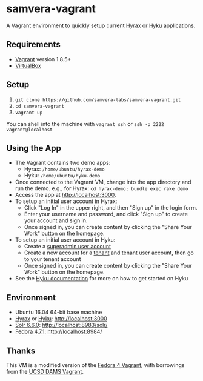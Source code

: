 # samvera-vagrant

A Vagrant environment to quickly setup current [Hyrax](http://hyr.ax/) or [Hyku](https://github.com/samvera-labs/hyku) applications.

## Requirements

* [Vagrant](https://www.vagrantup.com/) version 1.8.5+
* [VirtualBox](https://www.virtualbox.org/)

## Setup

1. `git clone https://github.com/samvera-labs/samvera-vagrant.git`
2. `cd samvera-vagrant`
3. `vagrant up`

You can shell into the machine with `vagrant ssh` or `ssh -p 2222 vagrant@localhost`

## Using the App

* The Vagrant contains two demo apps:
  * Hyrax: `/home/ubuntu/hyrax-demo`
  * Hyku: `/home/ubuntu/hyku-demo`
* Once connected to the Vagrant VM, change into the app directory and run the demo.
  e.g., for Hyrax: `cd hyrax-demo; bundle exec rake demo`
* Access the app at [http://localhost:3000](http://localhost:3000).
* To setup an initial user account in Hyrax:
  * Click "Log In" in the upper right, and then "Sign up" in the login form.
  * Enter your username and password, and click "Sign up" to create your account and sign in.
  * Once signed in, you can create content by clicking the "Share Your Work" button on the homepage.
* To setup an initial user account in Hyku:
   * Create a [superadmin user account](https://github.com/samvera-labs/hyku/wiki/Create-super-admin-user)
   * Create a new account for a [tenant](https://github.com/samvera-labs/hyku/wiki#multi-tenancy) and tenant user account, then go to your tenant account
   * Once signed in, you can create content by clicking the "Share Your Work" button on the homepage.
* See the [Hyku documentation](https://wiki.duraspace.org/display/hyku/Hyku+Product+Beta+-+Frequently+Asked+Questions) for more on how to get started on Hyku

## Environment

* Ubuntu 16.04 64-bit base machine
* [Hyrax](https://github.com/samvera-labs/hyrax) or [Hyku](https://github.com/samvera-labs/hyku): [http://localhost:3000](http://localhost:3000)
* [Solr 6.6.0](http://lucene.apache.org/solr/): [http://localhost:8983/solr/](http://localhost:8983/solr/)
* [Fedora 4.7.1](http://fedorarepository.org/): [http://localhost:8984/](http://localhost:8984/)

## Thanks

This VM is a modified version of the [Fedora 4 Vagrant](http://github.com/fcrepo4-exts/fcrepo4-vagrant), with borrowings from the [UCSD DAMS Vagrant](https://github.com/ucsdlib/dams-vagrant).
